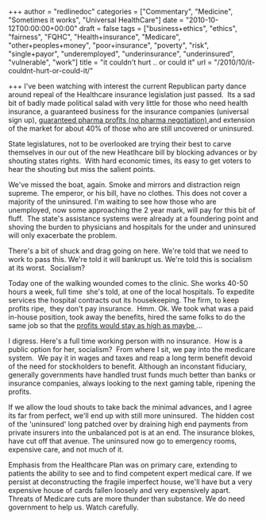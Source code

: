 +++
author = "redlinedoc"
categories = ["Commentary", "Medicine", "Sometimes it works", "Universal HealthCare"]
date = "2010-10-12T00:00:00+00:00"
draft = false
tags = ["business+ethics", "ethics", "fairness", "FQHC", "Health+insurance", "Medicare", "other+peoples+money", "poor+insurance", "poverty", "risk", "single+payor", "underemployed", "underinsurance", "underinsured", "vulnerable", "work"]
title = "it couldn't hurt .. or could it"
url = "/2010/10/it-couldnt-hurt-or-could-it/"

+++
I've been watching with interest the current Republican party dance around repeal of the Healthcare insurance legislation just passed.  Its a sad bit of badly made political salad with very little for those who need health insurance, a guaranteed business for the insurance companies (universal sign up), [guaranteed pharma profits (no pharma negotiation) ][1]and extension of the market for about 40% of those who are still uncovered or uninsured.

State legislatures, not to be overlooked are trying their best to carve themselves in our out of the new Heatlhcare bill by blocking advances or by shouting states rights.  With hard economic times, its easy to get voters to hear the shouting but miss the salient points.

We've missed the boat, again. Smoke and mirrors and distraction reign supreme. The emperor, or his bill, have no clothes. This does not cover a majority of the uninsured. I'm waiting to see how those who are unemployed, now some approaching the 2 year mark, will pay for this bit of fluff.  The state's assistance systems were already at a foundering point and shoving the burden to physicians and hospitals for the under and uninsured will only exacerbate the problem.

There's a bit of shuck and drag going on here. We're told that we need to work to pass this. We're told it will bankrupt us. We're told this is socialism at its worst.  Socialism?

Today one of the walking wounded comes to the clinic. She works 40-50 hours a week, full time  she's told, at one of the local hospitals. To expedite services the hospital contracts out its housekeeping. The firm, to keep profits ripe,  they don't pay insurance.  Hmm. Ok. We took what was a paid in-house position, took away the benefits, hired the same folks to do the same job so that the [profits would stay as high as maybe ][2]...

I digress. Here's a full time working person with no insurance.  How is a public option for her, socialism?  From where I sit, we pay into the medicare system.  We pay it in wages and taxes and reap a long term benefit devoid of the need for stockholders to benefit. Although an inconstant fiduciary, generally governments have handled trust funds much better than banks or insurance companies, always looking to the next gaming table, ripening the profits.

If we allow the loud shouts to take back the minimal advances, and I agree its far from perfect, we'll end up with still more uninsured.  The hidden cost of the 'uninsured' long patched over by draining high end payments from private insurers into the unbalanced pot is at an end. The insurance blokes, have cut off that avenue. The uninsured now go to emergency rooms, expensive care, and not much of it.

Emphasis from the Healthcare Plan was on primary care, extending to patients the ability to see and to find competent expert medical care. If we persist at deconstructing the fragile imperfect house, we'll have but a very expensive house of cards fallen loosely and very expensively apart.  Threats of Medicare cuts are more thunder than substance. We do need government to help us. Watch carefully.

 [1]: http://www.slate.com/id/2224621/ "Big Pharma Billy Tauzin"
 [2]: http://www.youtube.com/watch?v=p220yi2VOj8 "I was gonna  be an engineer "
